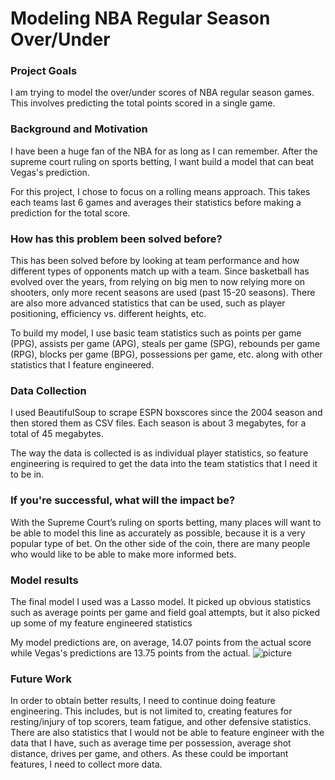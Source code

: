 # Modeling NBA Regular Season Over/Under 

### Project Goals
I am trying to model the over/under scores of NBA regular season games. This involves predicting the total points scored in a single game.

### Background and Motivation
I have been a huge fan of the NBA for as long as I can remember. After the supreme court ruling on sports betting, I want build a model that can beat Vegas's prediction. 

For this project, I chose to focus on a rolling means approach. This takes each teams last 6 games and averages their statistics before making a prediction for the total score.

### How has this problem been solved before?
This has been solved before by looking at team performance and how different types of opponents match up with a team. Since basketball has evolved over the years, from relying on big men to now relying more on shooters, only more recent seasons are used (past 15-20 seasons). There are also more advanced statistics that can be used, such as player positioning, efficiency vs. different heights, etc.

To build my model, I use basic team statistics such as points per game (PPG), assists per game (APG), steals per game (SPG), rebounds per game (RPG), blocks per game (BPG), possessions per game, etc. along with other statistics that I feature engineered.

### Data Collection
I used BeautifulSoup to scrape ESPN boxscores since the 2004 season and then stored them as CSV files. Each season is about 3 megabytes, for a total of 45 megabytes.

The way the data is collected is as individual player statistics, so feature engineering is required to get the data into the team statistics that I need it to be in.

### If you're successful, what will the impact be?
With the Supreme Court’s ruling on sports betting, many places will want to be able to model this line as accurately as possible, because it is a very popular type of bet. On the other side of the coin, there are many people who would like to be able to make more informed bets.

### Model results
The final model I used was a Lasso model. It picked up obvious statistics such as average points per game and field goal attempts, but it also picked up some of my feature engineered statistics

My model predictions are, on average, 14.07 points from the actual score while Vegas's predictions are 13.75 points from the actual.
![picture](blob/master/model_result_pics/Pictureclipping.pictClipping)

### Future Work
In order to obtain better results, I need to continue doing feature engineering. This includes, but is not limited to, creating features for resting/injury of top scorers, team fatigue, and other defensive statistics. There are also statistics that I would not be able to feature engineer with the data that I have, such as average time per possession, average shot distance, drives per game, and others. As these could be important features, I need to collect more data.
